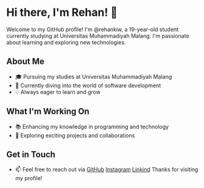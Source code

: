 # Hi there, I'm Rehan! 👋

Welcome to my GitHub profile! I'm @rehankiw, a 19-year-old student currently studying at Universitas Muhammadiyah Malang. I'm passionate about learning and exploring new technologies.

## About Me

- 🎓 Pursuing my studies at Universitas Muhammadiyah Malang
- 🌱 Currently diving into the world of software development
- 💡 Always eager to learn and grow

## What I'm Working On

- 📚 Enhancing my knowledge in programming and technology
- 🔭 Exploring exciting projects and collaborations

## Get in Touch

- 📫 Feel free to reach out via
  [GitHub](https://github.com/rehankiw)
  [Instagram](https://instagram.com/rehanamrllh)
  [Linkind]([https://github.com/rehankiw](https://www.linkedin.com/in/rayhan-amrullah-3a2741328/))
Thanks for visiting my profile!

